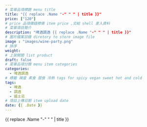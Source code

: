```yaml
---
# 菜單品項標題 menu title 
title: "{{ replace .Name "-" " " | title }}"
price: ["120"]
# price 品項價錢標價 item price ,交給 shell 差入資料
# 菜單項目簡介 
description: "啤酒調酒 {{ replace .Name "-" " " | title }}"
# 圖片檔案目錄 diretory to store image file
image : "images/wine-party.png"
# 排序
weight: 
# 上架開關 list product 
draft: false
# 菜單品項分類 menu item categories 
categories:
  - 啤酒調酒 
# 標籤 辣度 素食 甜食 冷熱 tags for spicy vegan sweet hot and cold 
tags:
  - 啤酒
  - 調酒 
  - 威士忌
# 項目上傳日期 item upload date 
date: {{ .Date }}
---
```


 {{ replace .Name "-" " " | title }}
